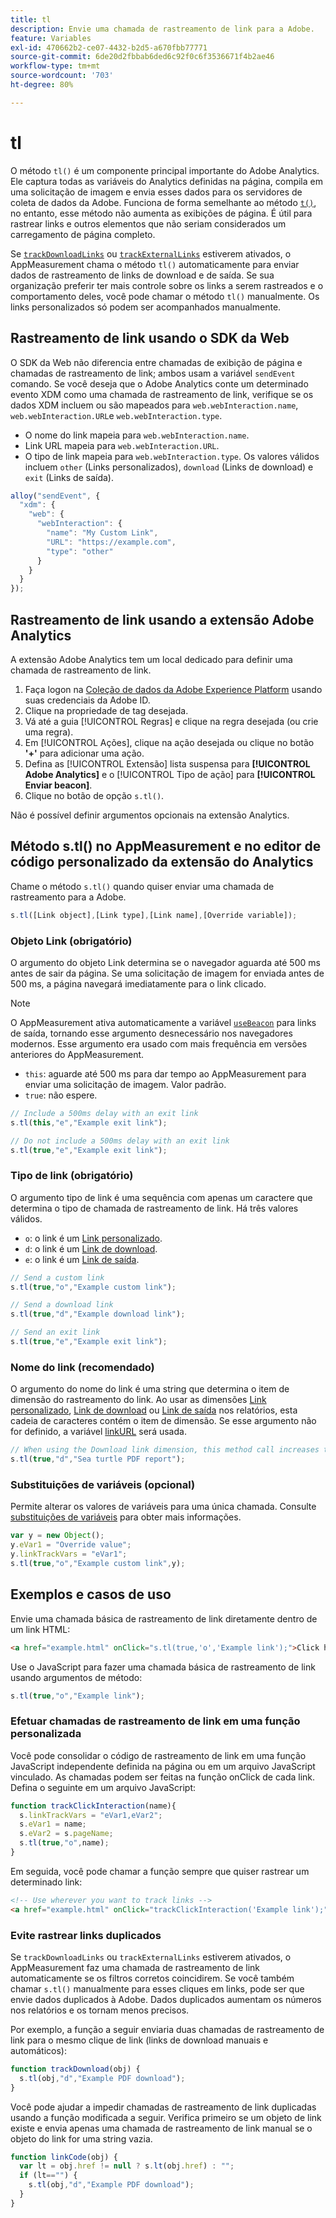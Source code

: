 ```yaml
---
title: tl
description: Envie uma chamada de rastreamento de link para a Adobe.
feature: Variables
exl-id: 470662b2-ce07-4432-b2d5-a670fbb77771
source-git-commit: 6de20d2fbbab6ded6c92f0c6f3536671f4b2ae46
workflow-type: tm+mt
source-wordcount: '703'
ht-degree: 80%

---
```


# tl

O método `tl()` é um componente principal importante do Adobe Analytics. Ele captura todas as variáveis do Analytics definidas na página, compila em uma solicitação de imagem e envia esses dados para os servidores de coleta de dados da Adobe. Funciona de forma semelhante ao método [`t()`](t-method.md), no entanto, esse método não aumenta as exibições de página. É útil para rastrear links e outros elementos que não seriam considerados um carregamento de página completo.

Se [`trackDownloadLinks`](../config-vars/trackdownloadlinks.md) ou [`trackExternalLinks`](../config-vars/trackexternallinks.md) estiverem ativados, o AppMeasurement chama o método `tl()` automaticamente para enviar dados de rastreamento de links de download e de saída. Se sua organização preferir ter mais controle sobre os links a serem rastreados e o comportamento deles, você pode chamar o método `tl()` manualmente. Os links personalizados só podem ser acompanhados manualmente.

## Rastreamento de link usando o SDK da Web

O SDK da Web não diferencia entre chamadas de exibição de página e chamadas de rastreamento de link; ambos usam a variável `sendEvent` comando. Se você deseja que o Adobe Analytics conte um determinado evento XDM como uma chamada de rastreamento de link, verifique se os dados XDM incluem ou são mapeados para `web.webInteraction.name`, `web.webInteraction.URL`e `web.webInteraction.type`.

* O nome do link mapeia para `web.webInteraction.name`.
* Link URL mapeia para `web.webInteraction.URL`.
* O tipo de link mapeia para `web.webInteraction.type`. Os valores válidos incluem `other` (Links personalizados), `download` (Links de download) e `exit` (Links de saída).

```js
alloy("sendEvent", {
  "xdm": {
    "web": {
      "webInteraction": {
        "name": "My Custom Link",
        "URL": "https://example.com",
        "type": "other"
      }
    }
  }
});
```

## Rastreamento de link usando a extensão Adobe Analytics

A extensão Adobe Analytics tem um local dedicado para definir uma chamada de rastreamento de link.

1. Faça logon na [Coleção de dados da Adobe Experience Platform](https://experience.adobe.com/data-collection) usando suas credenciais da Adobe ID.
1. Clique na propriedade de tag desejada.
1. Vá até a guia [!UICONTROL Regras] e clique na regra desejada (ou crie uma regra).
1. Em [!UICONTROL Ações], clique na ação desejada ou clique no botão **&#39;+&#39;** para adicionar uma ação.
1. Defina as [!UICONTROL Extensão] lista suspensa para **[!UICONTROL Adobe Analytics]** e o [!UICONTROL Tipo de ação] para **[!UICONTROL Enviar beacon]**.
1. Clique no botão de opção `s.tl()`.

Não é possível definir argumentos opcionais na extensão Analytics.

## Método s.tl() no AppMeasurement e no editor de código personalizado da extensão do Analytics

Chame o método `s.tl()` quando quiser enviar uma chamada de rastreamento para a Adobe.

```js
s.tl([Link object],[Link type],[Link name],[Override variable]);
```

### Objeto Link (obrigatório)

O argumento do objeto Link determina se o navegador aguarda até 500 ms antes de sair da página. Se uma solicitação de imagem for enviada antes de 500 ms, a página navegará imediatamente para o link clicado.

>[!NOTE]
>
>O AppMeasurement ativa automaticamente a variável [`useBeacon`](../config-vars/usebeacon.md) para links de saída, tornando esse argumento desnecessário nos navegadores modernos. Esse argumento era usado com mais frequência em versões anteriores do AppMeasurement.

* `this`: aguarde até 500 ms para dar tempo ao AppMeasurement para enviar uma solicitação de imagem. Valor padrão.
* `true`: não espere.

```JavaScript
// Include a 500ms delay with an exit link
s.tl(this,"e","Example exit link");

// Do not include a 500ms delay with an exit link
s.tl(true,"e","Example exit link");
```

### Tipo de link (obrigatório)

O argumento tipo de link é uma sequência com apenas um caractere que determina o tipo de chamada de rastreamento de link. Há três valores válidos.

* `o`: o link é um [Link personalizado](/help/components/dimensions/custom-link.md).
* `d`: o link é um [Link de download](/help/components/dimensions/download-link.md).
* `e`: o link é um [Link de saída](/help/components/dimensions/exit-link.md).

```js
// Send a custom link
s.tl(true,"o","Example custom link");

// Send a download link
s.tl(true,"d","Example download link");

// Send an exit link
s.tl(true,"e","Example exit link");
```

### Nome do link (recomendado)

O argumento do nome do link é uma string que determina o item de dimensão do rastreamento do link. Ao usar as dimensões [Link personalizado](/help/components/dimensions/custom-link.md), [Link de download](/help/components/dimensions/download-link.md) ou [Link de saída](/help/components/dimensions/exit-link.md) nos relatórios, esta cadeia de caracteres contém o item de dimensão. Se esse argumento não for definido, a variável [linkURL](../config-vars/linkurl.md) será usada.

```js
// When using the Download link dimension, this method call increases the occurrences metric for "Sea turtle PDF report" by 1.
s.tl(true,"d","Sea turtle PDF report");
```

### Substituições de variáveis (opcional)

Permite alterar os valores de variáveis para uma única chamada. Consulte [substituições de variáveis](../../js/overrides.md) para obter mais informações.

```js
var y = new Object();
y.eVar1 = "Override value";
y.linkTrackVars = "eVar1";
s.tl(true,"o","Example custom link",y);
```

## Exemplos e casos de uso

Envie uma chamada básica de rastreamento de link diretamente dentro de um link HTML:

```HTML
<a href="example.html" onClick="s.tl(true,'o','Example link');">Click here</a>
```

Use o JavaScript para fazer uma chamada básica de rastreamento de link usando argumentos de método:

```JavaScript
s.tl(true,"o","Example link");
```

### Efetuar chamadas de rastreamento de link em uma função personalizada

Você pode consolidar o código de rastreamento de link em uma função JavaScript independente definida na página ou em um arquivo JavaScript vinculado. As chamadas podem ser feitas na função onClick de cada link. Defina o seguinte em um arquivo JavaScript:

```JavaScript
function trackClickInteraction(name){
  s.linkTrackVars = "eVar1,eVar2";
  s.eVar1 = name;
  s.eVar2 = s.pageName;
  s.tl(true,"o",name);
}
```

Em seguida, você pode chamar a função sempre que quiser rastrear um determinado link:

```HTML
<!-- Use wherever you want to track links -->
<a href="example.html" onClick="trackClickInteraction('Example link');">Click here</a>
```

### Evite rastrear links duplicados

Se `trackDownloadLinks` ou `trackExternalLinks` estiverem ativados, o AppMeasurement faz uma chamada de rastreamento de link automaticamente se os filtros corretos coincidirem. Se você também chamar `s.tl()` manualmente para esses cliques em links, pode ser que envie dados duplicados à Adobe. Dados duplicados aumentam os números nos relatórios e os tornam menos precisos.

Por exemplo, a função a seguir enviaria duas chamadas de rastreamento de link para o mesmo clique de link (links de download manuais e automáticos):

```JavaScript
function trackDownload(obj) {
  s.tl(obj,"d","Example PDF download");
}
```

Você pode ajudar a impedir chamadas de rastreamento de link duplicadas usando a função modificada a seguir. Verifica primeiro se um objeto de link existe e envia apenas uma chamada de rastreamento de link manual se o objeto do link for uma string vazia.

```JavaScript
function linkCode(obj) {
  var lt = obj.href != null ? s.lt(obj.href) : "";
  if (lt=="") {
    s.tl(obj,"d","Example PDF download");
  }
}
```
